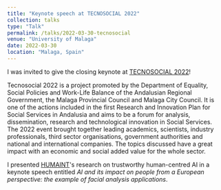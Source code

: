```yaml
---
title: "Keynote speech at TECNOSOCIAL 2022"
collection: talks
type: "Talk"
permalink: /talks/2022-03-30-tecnosocial
venue: "University of Malaga"
date: 2022-03-30
location: "Malaga, Spain"
---
```


I was invited to give the closing keynote at [TECNOSOCIAL 2022](https://www.uma.es/fest/info/132684/tecnosocial-2022/)!

Tecnosocial 2022 is a project promoted by the Department of Equality, Social Policies and Work-Life Balance of the Andalusian Regional Government, the Malaga Provincial Council and Malaga City Council. It is one of the actions included in the first Research and Innovation Plan for Social Services in Andalusia and aims to be a forum for analysis, dissemination, research and technological innovation in Social Services. The 2022 event brought together leading academics, scientists, industry professionals, third sector organisations, government authorities and national and international companies. The topics discussed have a great impact with an economic and social added value for the whole sector. 

I presented [HUMAINT](https://ec.europa.eu/jrc/communities/en/community/humaint)'s research on trustworthy human-centred AI in a keynote speech entitled <i>AI and its impact on people from a European perspective: the example of facial analysis applications</i>.
